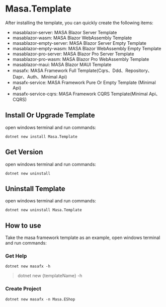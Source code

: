 # Masa.Template

After installing the template, you can quickly create the following items:

* masablazor-server: MASA Blazor Server Template
* masablazor-wasm: MASA Blazor WebAssembly Template
* masablazor-empty-server: MASA Blazor Server Empty Template
* masablazor-empty-wasm: MASA Blazor WebAssembly Empty Template
* masablazor-pro-server: MASA Blazor Pro Server Template
* masablazor-pro-wasm: MASA Blazor Pro WebAssembly Template
* masablazor-maui: MASA Blazor MAUI Template
* masafx: MASA Framework Full Template(Cqrs、Ddd、Repository、Dapr、Auth、Minimal Api)
* masafx-service: MASA Framework Pure Or Empty Template (Minimal Api)
* masafx-service-cqrs: MASA Framework CQRS Template(Minimal Api、CQRS)

## Install Or Upgrade Template

open windows terminal and run commands:

```shell
dotnet new install Masa.Template
```

## Get Version

open windows terminal and run commands:

```shell
dotnet new uninstall
```

## Uninstall Template

open windows terminal and run commands:

```shell
dotnet new uninstall Masa.Template
```

## How to use

Take the masa framework template as an example, open windows terminal and run commands:

### Get Help

```shell
dotnet new masafx -h
```

> dotnet new {templateName} -h

### Create Project

```shell
dotnet new masafx -n Masa.EShop
```
